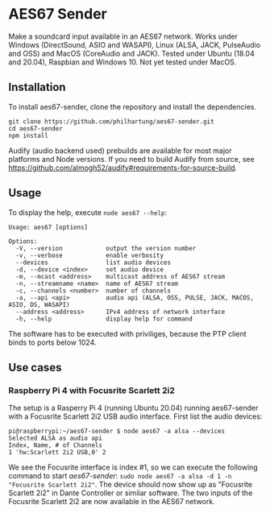 # AES67 Sender
Make a soundcard input available in an AES67 network. Works under Windows (DirectSound, ASIO and WASAPI), Linux (ALSA, JACK, PulseAudio and OSS) and MacOS (CoreAudio and JACK). Tested under Ubuntu (18.04 and 20.04), Raspbian and Windows 10. Not yet tested under MacOS.
## Installation
To install aes67-sender, clone the repository and install the dependencies.
```
git clone https://github.com/philhartung/aes67-sender.git
cd aes67-sender
npm install
```
Audify (audio backend used) prebuilds are available for most major platforms and Node versions. If you need to build Audify from source, see https://github.com/almogh52/audify#requirements-for-source-build.
## Usage
To display the help, execute `node aes67 --help`:
```
Usage: aes67 [options]

Options:
  -V, --version            output the version number
  -v, --verbose            enable verbosity
  --devices                list audio devices
  -d, --device <index>     set audio device
  -m, --mcast <address>    multicast address of AES67 stream
  -n, --streamname <name>  name of AES67 stream
  -c, --channels <number>  number of channels
  -a, --api <api>          audio api (ALSA, OSS, PULSE, JACK, MACOS, ASIO, DS, WASAPI)
  --address <address>      IPv4 address of network interface
  -h, --help               display help for command
```

The software has to be executed with priviliges, because the PTP client binds to ports below 1024.
## Use cases
### Raspberry Pi 4 with Focusrite Scarlett 2i2
The setup is a Rasperry Pi 4 (running Ubuntu 20.04) running aes67-sender with a Focusrite Scarlett 2i2 USB audio interface. First list the audio devices:
```
pi@raspberrypi:~/aes67-sender $ node aes67 -a alsa --devices
Selected ALSA as audio api
Index, Name, # of Channels
1 'hw:Scarlett 2i2 USB,0' 2
```
We see the Focusrite interface is index #1, so we can execute the following command to start *aes67-sender*: `sudo node aes67 -a alsa -d 1 -n "Focusrite Scarlett 2i2"`. The device should now show up as "Focusrite Scarlett 2i2" in Dante Controller or similar software. The two inputs of the Focusrite Scarlett 2i2 are now available in the AES67 network.
